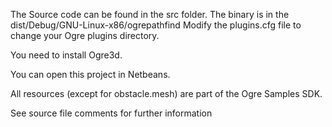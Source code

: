 The Source code can be found in the src folder.
The binary is in the dist/Debug/GNU-Linux-x86/ogrepathfind
Modify the plugins.cfg file to change your Ogre plugins directory.

You need to install Ogre3d.

You can open this project in Netbeans.

All resources (except for obstacle.mesh) are part of the Ogre Samples SDK.

See source file comments for further information

